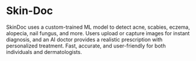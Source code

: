 # Skin-Doc
SkinDoc uses a custom-trained ML model to detect acne, scabies, eczema, alopecia, nail fungus, and more. Users upload or capture images for instant diagnosis, and an AI doctor provides a realistic prescription with personalized treatment. Fast, accurate, and user-friendly for both individuals and dermatologists.
